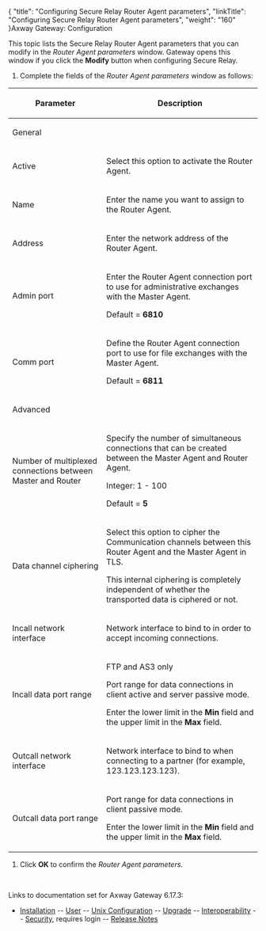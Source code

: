 {
    "title": "Configuring Secure Relay Router Agent parameters",
    "linkTitle": "Configuring Secure Relay Router Agent parameters",
    "weight": "160"
}<span class="mc-variable axway_variables.Component_Long_Name variable">Axway Gateway</span>: Configuration

This topic lists the Secure Relay Router Agent parameters that you can modify in the <span style="font-style: italic;">Router Agent parameters</span> window. Gateway opens this window if you click the <span style="font-weight: bold;">Modify</span> button when configuring Secure Relay.

1.  Complete the fields of the <span style="font-style: italic;">Router Agent parameters</span> window as follows:

<table>
         
         
         
   
   <thead>
      <tr>
<th class="HeadE-Column1-Header1"><p>Parameter</p>         </th>
<th class="HeadD-Column1-Header1"><p>Description</p>         </th>
      </tr>
   </thead>
   <tbody>
      <tr>
         <td><p>General</p>         </td>
      </tr>
      <tr>
         <td><p>Active</p>         </td>
         <td><p>Select this option to activate the Router Agent.</p>         </td>
      </tr>
      <tr>
         <td><p>Name</p>         </td>
         <td><p>Enter the name you want to assign to the Router Agent.</p>         </td>
      </tr>
      <tr>
         <td><p>Address</p>         </td>
         <td><p>Enter the network address of the Router Agent.</p>         </td>
      </tr>
      <tr>
         <td><p>Admin port</p>         </td>
         <td><p>Enter the Router Agent connection port to use for administrative exchanges with the Master Agent.</p>
<p>Default = <span style="font-weight: bold;">6810</span></p>         </td>
      </tr>
      <tr>
         <td><p>Comm port</p>         </td>
         <td><p>Define the Router Agent connection port to use for file exchanges with the Master Agent.</p>
<p>Default = <span style="font-weight: bold;">6811</span></p>         </td>
      </tr>
      <tr>
         <td><p>Advanced</p>         </td>
      </tr>
      <tr>
         <td><p><span id="Number_of_mux_connections"></span>Number of multiplexed connections between Master and Router</p>         </td>
         <td><p>Specify the number of simultaneous connections that can be created between the Master Agent and Router Agent.</p>
<p>Integer: 1 - 100</p>
<p>Default = <span style="font-weight: bold;">5</span></p>         </td>
      </tr>
      <tr>
         <td><p>Data channel ciphering</p>         </td>
         <td><p>Select this option to cipher the Communication channels between this Router Agent and the Master Agent in TLS.</p>
<p>This internal ciphering is completely independent of whether the transported data is ciphered or not.</p>         </td>
      </tr>
      <tr>
         <td><p>Incall network interface</p>         </td>
         <td><p>Network interface to bind to in order to accept incoming connections.</p>         </td>
      </tr>
      <tr>
         <td><p>Incall data port range</p>         </td>
         <td><p>FTP and AS3 only</p>
<p>Port range for data connections in client active and server passive mode.</p>
<p>Enter the lower limit in the <strong>Min</strong> field and the upper limit in the <strong>Max</strong> field.</p>         </td>
      </tr>
      <tr>
         <td><p>Outcall network interface</p>         </td>
         <td><p>Network interface to bind to when connecting to a partner (for example, 123.123.123.123).</p>         </td>
      </tr>
      <tr>
         <td><p>Outcall data port range</p>         </td>
         <td><p>Port range for data connections in client passive mode.</p>
<p>Enter the lower limit in the <strong>Min</strong> field and the upper limit in the <strong>Max</strong> field.</p>         </td>
      </tr>
   </tbody>
</table>

1.  Click <span style="font-weight: bold;">OK</span> to confirm the <span style="font-style: italic;">Router Agent parameters.</span>

 

Links to documentation set for Axway Gateway <span class="mc-variable axway_variables.Release_Number variable">6.17.3</span>:

-   [Installation](/bundle/Gateway_6173_InstallationGuide_allOS_en_HTML5/page/Content/start_page.htm) -- [User](/bundle/Gateway_6173_UsersGuide_allOS_en_HTML5/page/Content/start_page.htm) -- [Unix Configuration](/bundle/Gateway_6173_ConfigurationGuide_UNIX_en_HTML5/page/Content/start_page.htm) -- [Upgrade](/bundle/Gateway_6173_UpgradeGuide_allOS_en_HTML5/page/Content/start_page.htm) -- [Interoperability](/bundle/Gateway_6173_InteroperabilityGuide_allOS_en_HTML5/page/Content/start_page.htm) -- [Security](/bundle/Gateway_6173_SecurityGuide_allOS_en_HTML5/page/Content/start_page.htm), requires login -- [Release Notes](/bundle/Gateway_6173_ReleaseNotes_allOS_en_HTML5/page/Content/Gateway_ReleaseNotes_allOS_en.htm)
